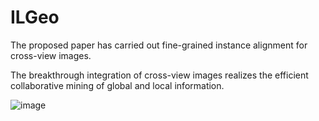 # ILGeo
The proposed paper has carried out fine-grained instance alignment for cross-view images.

The breakthrough integration of cross-view images realizes the efficient collaborative mining of global and local information.

![image](https://github.com/user-attachments/assets/579cf214-70d1-47ed-b803-b9b601b3fefe)


